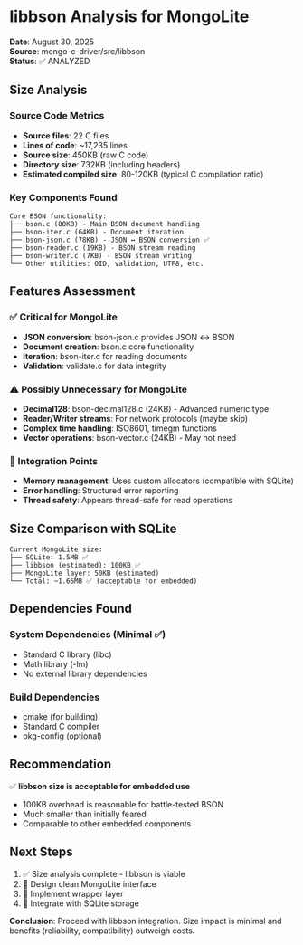 # libbson Analysis for MongoLite

**Date**: August 30, 2025  
**Source**: mongo-c-driver/src/libbson  
**Status**: ✅ ANALYZED

## Size Analysis

### Source Code Metrics
- **Source files**: 22 C files
- **Lines of code**: ~17,235 lines  
- **Source size**: 450KB (raw C code)
- **Directory size**: 732KB (including headers)
- **Estimated compiled size**: 80-120KB (typical C compilation ratio)

### Key Components Found
```
Core BSON functionality:
├── bson.c (80KB) - Main BSON document handling
├── bson-iter.c (64KB) - Document iteration  
├── bson-json.c (78KB) - JSON ↔ BSON conversion ✅
├── bson-reader.c (19KB) - BSON stream reading
├── bson-writer.c (7KB) - BSON stream writing
└── Other utilities: OID, validation, UTF8, etc.
```

## Features Assessment

### ✅ Critical for MongoLite
- **JSON conversion**: bson-json.c provides JSON ↔ BSON
- **Document creation**: bson.c core functionality  
- **Iteration**: bson-iter.c for reading documents
- **Validation**: validate.c for data integrity

### ⚠️ Possibly Unnecessary for MongoLite
- **Decimal128**: bson-decimal128.c (24KB) - Advanced numeric type
- **Reader/Writer streams**: For network protocols (maybe skip)
- **Complex time handling**: ISO8601, timegm functions
- **Vector operations**: bson-vector.c (24KB) - May not need

### 🎯 Integration Points
- **Memory management**: Uses custom allocators (compatible with SQLite)
- **Error handling**: Structured error reporting
- **Thread safety**: Appears thread-safe for read operations

## Size Comparison with SQLite

```
Current MongoLite size:
├── SQLite: 1.5MB ✅
├── libbson (estimated): 100KB ✅  
├── MongoLite layer: 50KB (estimated)
└── Total: ~1.65MB ✅ (acceptable for embedded)
```

## Dependencies Found

### System Dependencies (Minimal ✅)
- Standard C library (libc)
- Math library (-lm) 
- No external library dependencies

### Build Dependencies
- cmake (for building) 
- Standard C compiler
- pkg-config (optional)

## Recommendation

✅ **libbson size is acceptable for embedded use**
- 100KB overhead is reasonable for battle-tested BSON
- Much smaller than initially feared
- Comparable to other embedded components

## Next Steps

1. ✅ Size analysis complete - libbson is viable
2. 🔧 Design clean MongoLite interface
3. 🔧 Implement wrapper layer  
4. 🔧 Integrate with SQLite storage

**Conclusion**: Proceed with libbson integration. Size impact is minimal and benefits (reliability, compatibility) outweigh costs.
